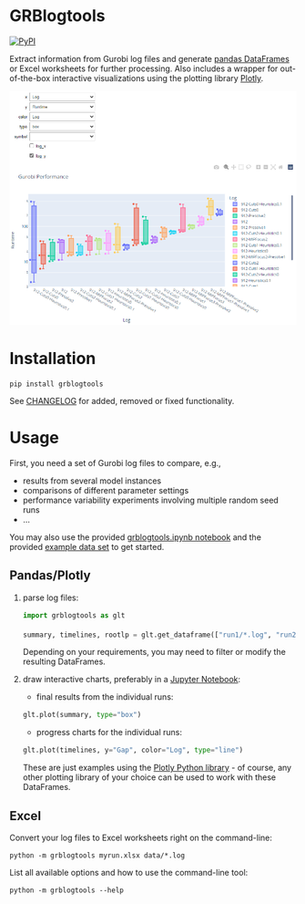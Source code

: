 # GRBlogtools

[![PyPI](https://img.shields.io/pypi/v/grblogtools?color=blue&label=PyPI)](https://pypi.python.org/pypi/grblogtools)

Extract information from Gurobi log files and generate [pandas DataFrames](https://pandas.pydata.org/) or Excel worksheets for further processing. Also includes a wrapper for out-of-the-box interactive visualizations using the plotting library [Plotly](https://plotly.com/python/).

![performance plot](https://github.com/Gurobi/grblogtools/raw/master/assets/performance-plot.png)

# Installation

```
pip install grblogtools
```

See [CHANGELOG](https://github.com/Gurobi/grblogtools/blob/master/CHANGELOG.md) for added, removed or fixed functionality.

# Usage

First, you need a set of Gurobi log files to compare, e.g.,
  - results from several model instances
  - comparisons of different parameter settings
  - performance variability experiments involving multiple random seed runs
  - ...

You may also use the provided [grblogtools.ipynb notebook](https://github.com/Gurobi/grblogtools/blob/master/grblogtools.ipynb) and the provided [example data set](https://github.com/Gurobi/grblogtools/tree/master/data) to get started.

## Pandas/Plotly
1. parse log files:
    ```Python
    import grblogtools as glt

    summary, timelines, rootlp = glt.get_dataframe(["run1/*.log", "run2/*.log"], timelines=True)
    ```
    Depending on your requirements, you may need to filter or modify the resulting DataFrames.

2. draw interactive charts, preferably in a [Jupyter Notebook](https://jupyter.org/):
    
    - final results from the individual runs:
    ```Python
    glt.plot(summary, type="box")
    ```
    
    - progress charts for the individual runs:
    ```Python
    glt.plot(timelines, y="Gap", color="Log", type="line")
    ```

    These are just examples using the [Plotly Python library](https://plotly.com/python/) - of course, any other plotting library of your choice can be used to work with these DataFrames.

## Excel
Convert your log files to Excel worksheets right on the command-line:

```
python -m grblogtools myrun.xlsx data/*.log
```

List all available options and how to use the command-line tool:

```
python -m grblogtools --help
```
